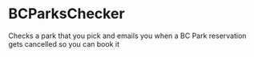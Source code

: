 # BCParksChecker
Checks a park that you pick and emails you when a BC Park reservation gets cancelled so you can book it
